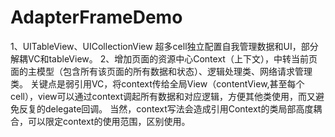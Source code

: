# AdapterFrameDemo
1、UITableView、UICollectionView 超多cell独立配置自我管理数据和UI，部分解耦VC和tableView。
2、增加页面的资源中心Context（上下文），中转当前页面的主模型（包含所有该页面的所有数据和状态）、逻辑处理类、网络请求管理类。
关键点是弱引用VC，将context传给全局View（contentView,甚至每个cell），view可以通过context调起所有数据和对应逻辑，方便其他类使用，而又避免反复的delegate回调。
当然，context写法会造成引用Context的类局部高度耦合，可以限定context的使用范围，区别使用。
